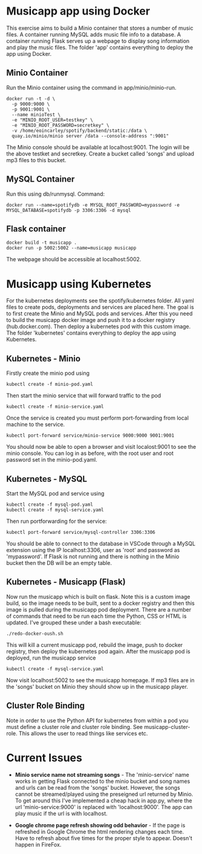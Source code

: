 # Musicapp app using Docker

This exercise aims to build a Minio container that stores a number of music files. A container
running MySQL adds music file info to a database. A container running Flask serves up a webpage
to display song information and play the music files. The folder 'app' contains everything to
deploy the app using Docker. 

## Minio Container
Run the Minio container using the command in app/minio/minio-run. 

```
docker run -t -d \
  -p 9000:9000 \
  -p 9001:9001 \
  --name minioTest \
  -e "MINIO_ROOT_USER=testkey" \
  -e "MINIO_ROOT_PASSWORD=secretkey" \
  -v /home/eoincarley/spotify/backend/static:/data \
  quay.io/minio/minio server /data --console-address ":9001"
```

The Minio console should be available at localhost:9001. The login will be the above testket and secretkey. Create a bucket called 'songs' and upload mp3 files to this bucket.

## MySQL Container
Run this using db/runmysql. Command:

```
docker run --name=spotifydb -e MYSQL_ROOT_PASSWORD=mypassword -e MYSQL_DATABASE=spotifydb -p 3306:3306 -d mysql 
```

## Flask container
```
docker build -t musicapp .
docker run -p 5002:5002 --name=musicapp musicapp
```
The webpage should be accessible at localhost:5002. 

# Musicapp using Kubernetes

For the kubernetes deployments see the spotify/kubernetes folder. All yaml files to create pods, deployments and services are placed here. The goal is to first create the Minio and MySQL pods and services. After this you need to build the musicapp docker image and push it to a docker registry (hub.docker.com). Then deploy a kubernetes pod with this custom image. The folder 'kubernetes' contains everything to
deploy the app using Kubernetes.

## Kubernetes - Minio
Firstly create the minio pod using
```
kubectl create -f minio-pod.yaml
```
Then start the minio service that will forward traffic to the pod
```
kubectl create -f minio-service.yaml
```
Once the service is created you must perform port-forwarding from local machine to the service.
```
kubectl port-forward service/minio-service 9000:9000 9001:9001
```
You should now be able to open a browser and visit localost:9001 to see the minio console. You can log in as before, with the root user and root password set in the minio-pod.yaml.

## Kubernetes - MySQL

Start the MySQL pod and service using

```
kubectl create -f mysql-pod.yaml
kubectl create -f mysql-service.yaml
```
Then run portforwarding for the service:
```
kubectl port-forward service/mysql-controller 3306:3306
```
You should be able to connect to the database in VSCode through a MySQL extension using the IP localhost:3306, user as 'root' and password as 'mypassword'. If Flask is not running and there is nothing in the Minio bucket then the DB will be an empty table.

## Kubernetes - Musicapp (Flask)

Now run the musicapp which is built on flask. Note this is a custom image build, so the image needs to be built, sent to a docker registry and then this image is pulled during the musicapp pod deployment. There are a number of commands that need to be run each time the Python, CSS or HTML is updated. I've grouped these under a bash executable:

```
./redo-docker-oush.sh
```

This will kill a current musicapp pod, rebuild the image, push to docker registry, then deploy the kubernetes pod again. After the musicapp pod is deployed, run the musicapp service

```
kubectl create -f mysql-service.yaml
```

Now visit localhost:5002 to see the musicapp homepage. If mp3 files are in the 'songs' bucket on Minio they should show up in the musicapp player.

## Cluster Role Binding

Note in order to use the Python API for kubernetes from within a pod you must define a cluster role  and cluster role binding. See musicapp-cluster-role. This allows the user to read things like services etc.

# Current Issues

* **Minio service name not streaming songs** - The 'minio-service' name works in getting Flask connected to the minio bucket and song names and urls can be read from the 'songs' bucket. However, the songs cannot be streamed/played using the preseigned url returned by Minio. To get around this I've implemented a cheap hack in app.py, where the url 'minio-service:9000' is replaced with 'localhost:9000'. The app can play music if the url is with localhost.

* **Google chrome page refresh showing odd behavior** - If the page is refreshed in Google Chrome the html rendering changes each time. Have to refresh about five times for the proper style to appear. Doesn't happen in FireFox.